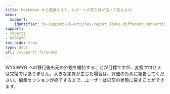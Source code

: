 ```yaml
---
title: Markdown から変換すると、レポートの見た目が違って見えます。
menu:
  support:
    identifier: ja-support-kb-articles-report_looks_different_converting_markdown
support:
- reports
- WYSIWYG
toc_hide: true
type: docs
url: /support/:filename
---
```


WYSIWYG への移行後も元の外観を維持することが目標ですが、変換プロセスは完璧ではありません。大きな差異が生じた場合は、評価のために報告してください。編集セッションが終了するまで、ユーザーは以前の状態に戻すことができます。